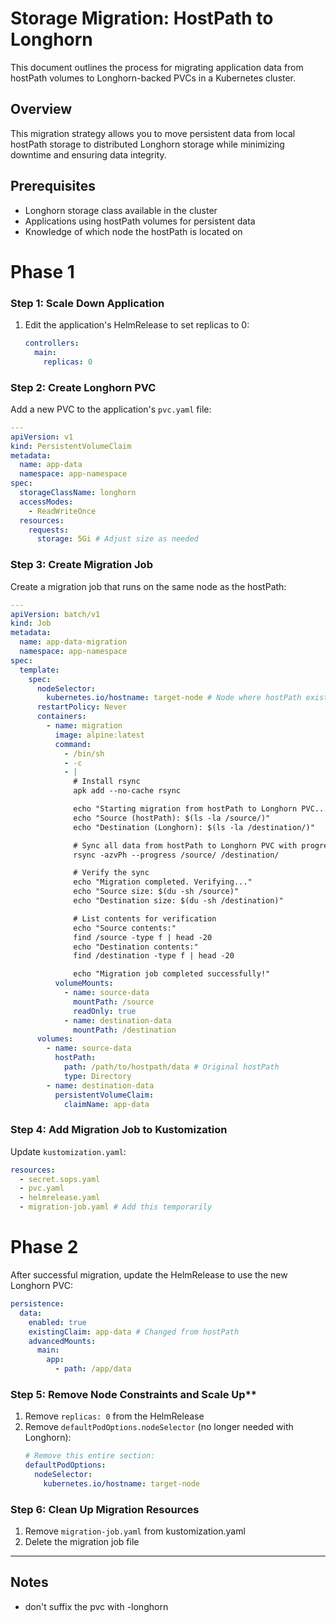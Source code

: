 # Storage Migration: HostPath to Longhorn

This document outlines the process for migrating application data from hostPath volumes to Longhorn-backed PVCs in a Kubernetes cluster.

## Overview

This migration strategy allows you to move persistent data from local hostPath storage to distributed Longhorn storage while minimizing downtime and ensuring data integrity.

## Prerequisites

- Longhorn storage class available in the cluster
- Applications using hostPath volumes for persistent data
- Knowledge of which node the hostPath is located on

# Phase 1

### Step 1: Scale Down Application

1. Edit the application's HelmRelease to set replicas to 0:

   ```yaml
   controllers:
     main:
       replicas: 0
   ```

### Step 2: Create Longhorn PVC

Add a new PVC to the application's `pvc.yaml` file:

```yaml
---
apiVersion: v1
kind: PersistentVolumeClaim
metadata:
  name: app-data
  namespace: app-namespace
spec:
  storageClassName: longhorn
  accessModes:
    - ReadWriteOnce
  resources:
    requests:
      storage: 5Gi # Adjust size as needed
```

### Step 3: Create Migration Job

Create a migration job that runs on the same node as the hostPath:

```yaml
---
apiVersion: batch/v1
kind: Job
metadata:
  name: app-data-migration
  namespace: app-namespace
spec:
  template:
    spec:
      nodeSelector:
        kubernetes.io/hostname: target-node # Node where hostPath exists
      restartPolicy: Never
      containers:
        - name: migration
          image: alpine:latest
          command:
            - /bin/sh
            - -c
            - |
              # Install rsync
              apk add --no-cache rsync

              echo "Starting migration from hostPath to Longhorn PVC..."
              echo "Source (hostPath): $(ls -la /source/)"
              echo "Destination (Longhorn): $(ls -la /destination/)"

              # Sync all data from hostPath to Longhorn PVC with progress
              rsync -azvPh --progress /source/ /destination/

              # Verify the sync
              echo "Migration completed. Verifying..."
              echo "Source size: $(du -sh /source)"
              echo "Destination size: $(du -sh /destination)"

              # List contents for verification
              echo "Source contents:"
              find /source -type f | head -20
              echo "Destination contents:"
              find /destination -type f | head -20

              echo "Migration job completed successfully!"
          volumeMounts:
            - name: source-data
              mountPath: /source
              readOnly: true
            - name: destination-data
              mountPath: /destination
      volumes:
        - name: source-data
          hostPath:
            path: /path/to/hostpath/data # Original hostPath
            type: Directory
        - name: destination-data
          persistentVolumeClaim:
            claimName: app-data
```

### Step 4: Add Migration Job to Kustomization

Update `kustomization.yaml`:

```yaml
resources:
  - secret.sops.yaml
  - pvc.yaml
  - helmrelease.yaml
  - migration-job.yaml # Add this temporarily
```

# Phase 2

After successful migration, update the HelmRelease to use the new Longhorn PVC:

```yaml
persistence:
  data:
    enabled: true
    existingClaim: app-data # Changed from hostPath
    advancedMounts:
      main:
        app:
          - path: /app/data
```

### Step 5: Remove Node Constraints and Scale Up\*\*

1. Remove `replicas: 0` from the HelmRelease
2. Remove `defaultPodOptions.nodeSelector` (no longer needed with Longhorn):
   ```yaml
   # Remove this entire section:
   defaultPodOptions:
     nodeSelector:
       kubernetes.io/hostname: target-node
   ```

### Step 6: Clean Up Migration Resources

1. Remove `migration-job.yaml` from kustomization.yaml
2. Delete the migration job file

---

## Notes

- don't suffix the pvc with -longhorn
